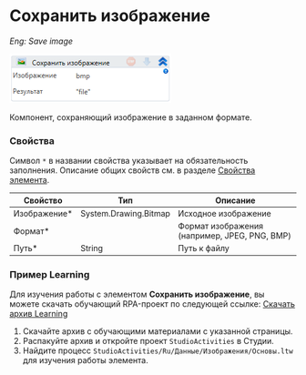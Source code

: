 # Сохранить изображение

*Eng: Save image*

![](<../../../../.gitbook/assets/image (302).png>)

Компонент, сохраняющий изображение в заданном формате.

### Свойства

Символ `*` в названии свойства указывает на обязательность заполнения. Описание общих свойств см. в разделе [Свойства элемента](https://docs.primo-rpa.ru/primo-rpa/primo-studio/process/elements#svoistva-elementa).

| Свойство      | Тип                   | Описание             |
| ------------- | --------------------- | -------------------- |
| Изображение\* | System.Drawing.Bitmap | Исходное изображение |
| Формат\*      |                       | Формат изображения (например, JPEG, PNG, BMP)   |
| Путь\*        | String                | Путь к файлу         |


###  Пример Learning

Для изучения работы с элементом **Сохранить изображение**, вы можете скачать обучающий RPA-проект по следующей ссылке: [Скачать архив Learning](https://github.com/PrimoRPA/Learning/archive/refs/heads/master.zip)

1. Скачайте архив с обучающими материалами с указанной страницы.
2. Распакуйте архив и откройте проект `StudioActivities` в Студии.
3. Найдите процесс `StudioActivities/Ru/Данные/Изображения/Основы.ltw` для изучения работы элемента.
